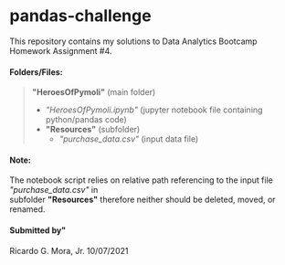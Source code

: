 # pandas-challenge 

This repository contains my solutions to Data Analytics Bootcamp Homework Assignment #4.

#### Folders/Files:

> **"HeroesOfPymoli"** (main folder) <br>
> - *"HeroesOfPymoli.ipynb"* (jupyter notebook file containing python/pandas code) <br>
> - **"Resources"** (subfolder) <br>
>	- *"purchase_data.csv"* (input data file) <br>
	
#### Note: <br>

The notebook script relies on relative path referencing to the input file *"purchase_data.csv"* in <br>
subfolder **"Resources"** therefore neither should be deleted, moved, or renamed. <br>

#### Submitted by" <br>
 Ricardo G. Mora, Jr.  10/07/2021
 
